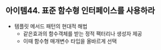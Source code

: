 ## 아이템44. 표준 함수형 인터페이스를 사용하라
* 템플릿 메서드 패턴의 현대적 해법
	* 같은효과의 함수객체를 받는 정적 팩터리나 생성자 제공
	* 이때 함수형 매개변수 타입을 올바르게 선택
```java

```

<!--stackedit_data:
eyJoaXN0b3J5IjpbLTIyOTk5NTI2N119
-->
